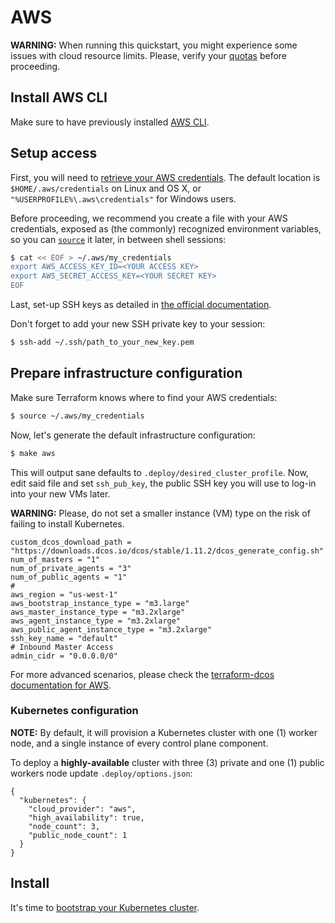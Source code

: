 # AWS

**WARNING:** When running this quickstart, you might experience some issues
with cloud resource limits. Please, verify your [quotas](http://docs.aws.amazon.com/AWSEC2/latest/UserGuide/ec2-resource-limits.html)
before proceeding.

## Install AWS CLI

Make sure to have previously installed [AWS CLI](https://docs.aws.amazon.com/cli/latest/userguide/installing.html).

## Setup access

First, you will need to [retrieve your AWS credentials](http://docs.aws.amazon.com/IAM/latest/UserGuide/id_credentials_access-keys.html).
The default location is `$HOME/.aws/credentials` on Linux and OS X, or `"%USERPROFILE%\.aws\credentials"` for Windows users.

Before proceeding, we recommend you create a file with your AWS credentials,
exposed as (the commonly) recognized environment variables, so you can [`source`](http://tldp.org/HOWTO/Bash-Prompt-HOWTO/x237.html)
it later, in between shell sessions:

```bash
$ cat << EOF > ~/.aws/my_credentials
export AWS_ACCESS_KEY_ID=<YOUR ACCESS KEY>
export AWS_SECRET_ACCESS_KEY=<YOUR SECRET KEY>
EOF
```

Last, set-up SSH keys as detailed in [the official documentation](https://docs.aws.amazon.com/AWSEC2/latest/UserGuide/ec2-key-pairs.html#how-to-generate-your-own-key-and-import-it-to-aws).

Don't forget to add your new SSH private key to your session:

```bash
$ ssh-add ~/.ssh/path_to_your_new_key.pem
```

## Prepare infrastructure configuration

Make sure Terraform knows where to find your AWS credentials:

```bash
$ source ~/.aws/my_credentials
```

Now, let's generate the default infrastructure configuration:

```bash
$ make aws
```

This will output sane defaults to `.deploy/desired_cluster_profile`.
Now, edit said file and set `ssh_pub_key`, the public SSH key you will use to
log-in into your new VMs later.

**WARNING:** Please, do not set a smaller instance (VM) type on the risk of
failing to install Kubernetes.

```
custom_dcos_download_path = "https://downloads.dcos.io/dcos/stable/1.11.2/dcos_generate_config.sh"
num_of_masters = "1"
num_of_private_agents = "3"
num_of_public_agents = "1"
#
aws_region = "us-west-1"
aws_bootstrap_instance_type = "m3.large"
aws_master_instance_type = "m3.2xlarge"
aws_agent_instance_type = "m3.2xlarge"
aws_public_agent_instance_type = "m3.2xlarge"
ssh_key_name = "default"
# Inbound Master Access
admin_cidr = "0.0.0.0/0"
```

For more advanced scenarios, please check the [terraform-dcos documentation for AWS](https://github.com/dcos/terraform-dcos/tree/master/aws).

### Kubernetes configuration

**NOTE:** By default, it will provision a Kubernetes cluster with one (1) worker node, and
a single instance of every control plane component.

To deploy a **highly-available** cluster with three (3) private and one (1) public workers node update `.deploy/options.json`:

```
{
  "kubernetes": {
    "cloud_provider": "aws",
    "high_availability": true,
    "node_count": 3,
    "public_node_count": 1
  }
}
```

## Install

It's time to [bootstrap your Kubernetes cluster](../README.md#install).
